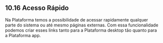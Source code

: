 ## 10.16 Acesso Rápido

Na Plataforma temos a possibilidade de acessar rapidamente qualquer parte do sistema ou até mesmo páginas externas. Com essa funcionalidade podemos criar esses links tanto para a Plataforma desktop tão quanto para a Plataforma app. 

